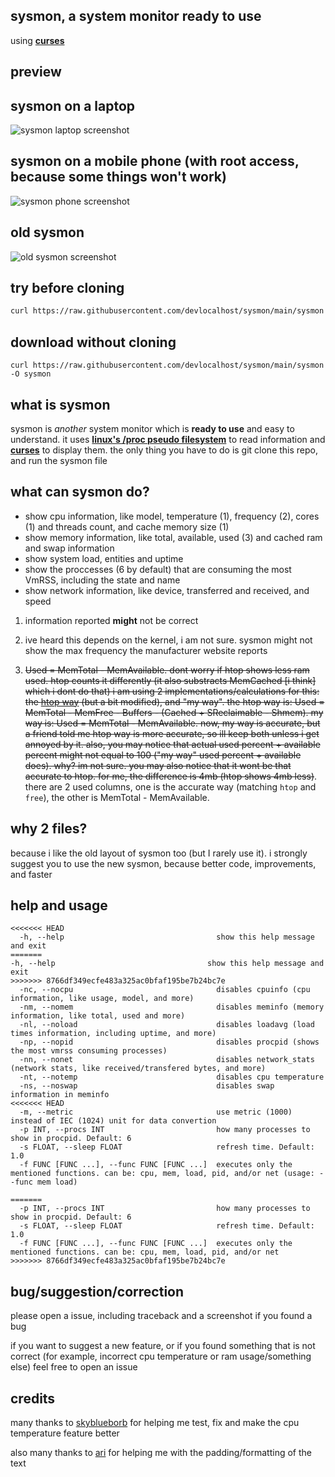 ## sysmon, a system monitor ready to use

using [**curses**](https://docs.python.org/3/howto/curses.html)

## preview
## sysmon on a laptop
![sysmon laptop screenshot](screens/sysmon-pc.png)
## sysmon on a mobile phone (with root access, because some things won't work)
![sysmon phone screenshot](screens/sysmon-phone.png)

## old sysmon
![old sysmon screenshot](screens/sysmon-old.png)

## try before cloning
```sh
curl https://raw.githubusercontent.com/devlocalhost/sysmon/main/sysmon | python
```

## download without cloning
```
curl https://raw.githubusercontent.com/devlocalhost/sysmon/main/sysmon -O sysmon
```

## what is sysmon
sysmon is *another* system monitor which is **ready to use** and easy to understand. it uses [**linux's /proc pseudo filesystem**](https://www.kernel.org/doc/html/latest/filesystems/proc.html) to read information and [**curses**](https://docs.python.org/3/howto/curses.html) to display them. the only thing you have to do is git clone this repo, and run the sysmon file

## what can sysmon do?
 - show cpu information, like model, temperature (1), frequency (2), cores (1) and threads count, and cache memory size (1)
 - show memory information, like total, available, used (3) and cached ram and swap information
 - show system load, entities and uptime
 - show the proccesses (6 by default) that are consuming the most VmRSS, including the state and name
 - show network information, like device, transferred and received, and speed

1. information reported **might** not be correct

2. ive heard this depends on the kernel, i am not sure. sysmon might not show the max frequency the manufacturer website reports

3. ~~Used = MemTotal - MemAvailable. dont worry if htop shows less ram used. htop counts it differently (it also substracts MemCached [i think] which i dont do that) i am using 2 implementations/calculations for this: the [htop way](https://stackoverflow.com/a/41251290) (but a bit modified), and "my way". the htop way is: Used = MemTotal - MemFree - Buffers - (Cached + SReclaimable - Shmem). my way is: Used = MemTotal - MemAvailable. now, my way is accurate, but a friend told me htop way is more accurate, so ill keep both unless i get annoyed by it. also, you may notice that actual used percent + available percent might not equal to 100 ("my way" used percent + available does). why? im not sure. you may also notice that it wont be that accurate to htop. for me, the difference is 4mb (htop shows 4mb less)~~. there are 2 used columns, one is the accurate way (matching `htop` and `free`), the other is MemTotal - MemAvailable.

## why 2 files?
because i like the old layout of sysmon too (but I rarely use it). i strongly suggest you to use the new sysmon, because better code, improvements, and faster

## help and usage
```
<<<<<<< HEAD
  -h, --help                                  show this help message and exit
=======
-h, --help                                  show this help message and exit
>>>>>>> 8766df349ecfe483a325ac0bfaf195be7b24bc7e
  -nc, --nocpu                                disables cpuinfo (cpu information, like usage, model, and more)
  -nm, --nomem                                disables meminfo (memory information, like total, used and more)
  -nl, --noload                               disables loadavg (load times information, including uptime, and more)
  -np, --nopid                                disables procpid (shows the most vmrss consuming processes)
  -nn, --nonet                                disables network_stats (network stats, like received/transfered bytes, and more)
  -nt, --notemp                               disables cpu temperature
  -ns, --noswap                               disables swap information in meminfo
<<<<<<< HEAD
  -m, --metric                                use metric (1000) instead of IEC (1024) unit for data convertion
  -p INT, --procs INT                         how many processes to show in procpid. Default: 6
  -s FLOAT, --sleep FLOAT                     refresh time. Default: 1.0
  -f FUNC [FUNC ...], --func FUNC [FUNC ...]  executes only the mentioned functions. can be: cpu, mem, load, pid, and/or net (usage: --func mem load)

=======
  -p INT, --procs INT                         how many processes to show in procpid. Default: 6
  -s FLOAT, --sleep FLOAT                     refresh time. Default: 1.0
  -f FUNC [FUNC ...], --func FUNC [FUNC ...]  executes only the mentioned functions. can be: cpu, mem, load, pid, and/or net
>>>>>>> 8766df349ecfe483a325ac0bfaf195be7b24bc7e
```

## bug/suggestion/correction
please open a issue, including traceback and a screenshot if you found a bug

if you want to suggest a new feature, or if you found something that is not correct (for example, incorrect cpu temperature or ram usage/something else) feel free to open an issue

## credits
many thanks to [skyblueborb](https://github.com/skyblueborb) for helping me test, fix and make the cpu temperature feature better

also many thanks to [ari](https://ari-web.xyz/gh) for helping me with the padding/formatting of the text
